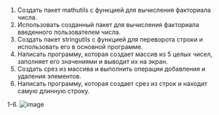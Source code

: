 1) Создать пакет mathutils с функцией для вычисления факториала числа.
2) Использовать созданный пакет для вычисления факториала введенного пользователем числа.
3) Создать пакет stringutils с функцией для переворота строки и использовать его в основной программе.
4) Написать программу, которая создает массив из 5 целых чисел, заполняет его значениями и выводит их на экран.
5) Создать срез из массива и выполнить операции добавления и удаления элементов.
6) Написать программу, которая создает срез из строк и находит самую длинную строку.

1-6. ![image](https://github.com/user-attachments/assets/10c4b9d5-c5ed-4ba0-879f-6ad95e2cda6a)

